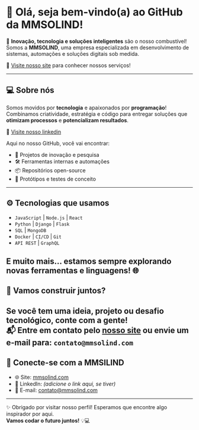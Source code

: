 # 👋 Olá, seja bem-vindo(a) ao GitHub da **MMSOLIND**!

🚀 **Inovação, tecnologia e soluções inteligentes** são o nosso combustível!  
Somos a **MMSOLIND**, uma empresa especializada em desenvolvimento de sistemas, automações e soluções digitais sob medida.

🔗 [Visite nosso site](https://www.mmsolind.com/) para conhecer nossos serviços!

---
## 💻 Sobre nós

Somos movidos por **tecnologia** e apaixonados por **programação**!  
Combinamos criatividade, estratégia e código para entregar soluções que **otimizam processos** e **potencializam resultados**.

🔗 [Visite nosso linkedin](linkedin.com/company/mm-sol) 

Aqui no nosso GitHub, você vai encontrar:

- 🧠 Projetos de inovação e pesquisa
- 🛠️ Ferramentas internas e automações
- 📦 Repositórios open-source
- 🧪 Protótipos e testes de conceito
---
## ⚙️ Tecnologias que usamos

- `JavaScript` | `Node.js` | `React`
- `Python` | `Django` | `Flask`
- `SQL` | `MongoDB`
- `Docker` | `CI/CD` | `Git`
- `API REST` | `GraphQL`

E muito mais... estamos sempre explorando novas ferramentas e linguagens! 🌐
---
## 🤝 Vamos construir juntos?

Se você tem uma ideia, projeto ou desafio tecnológico, **conte com a gente!**  
📬 Entre em contato pelo [nosso site](https://www.mmsolind.com/) ou envie um e-mail para: `contato@mmsolind.com`
---
## 📍 Conecte-se com a MMSILIND

- 🌐 Site: [mmsolind.com](https://www.mmsolind.com/)
- 💼 LinkedIn: *(adicione o link aqui, se tiver)*
- 💌 E-mail: contato@mmsolind.com
---
✨ Obrigado por visitar nosso perfil! Esperamos que encontre algo inspirador por aqui.  
**Vamos codar o futuro juntos!** 💡💻
